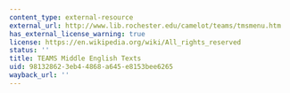 ```yaml
---
content_type: external-resource
external_url: http://www.lib.rochester.edu/camelot/teams/tmsmenu.htm
has_external_license_warning: true
license: https://en.wikipedia.org/wiki/All_rights_reserved
status: ''
title: TEAMS Middle English Texts
uid: 98132862-3eb4-4868-a645-e8153bee6265
wayback_url: ''
---
```

